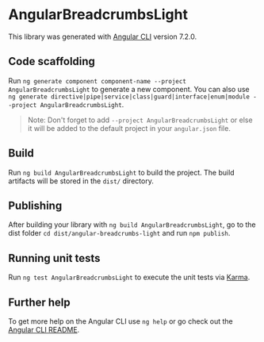 # AngularBreadcrumbsLight

This library was generated with [Angular CLI](https://github.com/angular/angular-cli) version 7.2.0.

## Code scaffolding

Run `ng generate component component-name --project AngularBreadcrumbsLight` to generate a new component. You can also use `ng generate directive|pipe|service|class|guard|interface|enum|module --project AngularBreadcrumbsLight`.
> Note: Don't forget to add `--project AngularBreadcrumbsLight` or else it will be added to the default project in your `angular.json` file. 

## Build

Run `ng build AngularBreadcrumbsLight` to build the project. The build artifacts will be stored in the `dist/` directory.

## Publishing

After building your library with `ng build AngularBreadcrumbsLight`, go to the dist folder `cd dist/angular-breadcrumbs-light` and run `npm publish`.

## Running unit tests

Run `ng test AngularBreadcrumbsLight` to execute the unit tests via [Karma](https://karma-runner.github.io).

## Further help

To get more help on the Angular CLI use `ng help` or go check out the [Angular CLI README](https://github.com/angular/angular-cli/blob/master/README.md).
